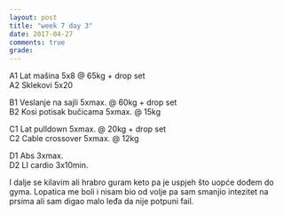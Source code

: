 ```yaml
---
layout: post
title: "week 7 day 3"
date: 2017-04-27
comments: true
grade:
---
```


A1 Lat mašina 5x8 @ 65kg + drop set    
A2 Sklekovi 5x20  

B1 Veslanje na sajli 5xmax. @ 60kg + drop set   
B2 Kosi potisak bučicama 5xmax. @ 15kg       

C1 Lat pulldown 5xmax. @ 20kg + drop set             
C2 Cable crossover 5xmax. @ 12kg    

D1 Abs 3xmax.   
D2 LI cardio 3x10min.    

I dalje se kilavim ali hrabro guram keto pa je uspjeh što uopće dođem do gyma. Lopatica me boli i nisam bio od volje pa sam smanjio intezitet na prsima ali sam digao malo leđa da nije potpuni fail.  
